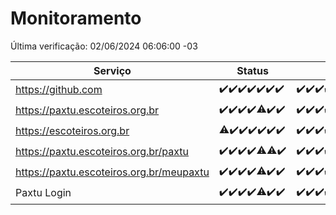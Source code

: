 # Monitoramento

Última verificação: 02/06/2024 06:06:00 -03

|Serviço|Status|Últimas 24h|
|---|---|---|
|https://github.com|<span title="2024-05-26: OK=24">✔️</span><span title="2024-05-27: OK=24">✔️</span><span title="2024-05-28: OK=24">✔️</span><span title="2024-05-29: OK=24">✔️</span><span title="2024-05-30: OK=24">✔️</span><span title="2024-05-31: OK=24">✔️</span><span title="2024-06-01: OK=9">✔️</span>|<span title="01/06/2024 06:08:00 -03 : 200">✔️</span><span title="01/06/2024 07:07:00 -03 : 200">✔️</span><span title="01/06/2024 08:07:00 -03 : 200">✔️</span><span title="01/06/2024 09:11:00 -03 : 200">✔️</span><span title="01/06/2024 10:06:00 -03 : 200">✔️</span><span title="01/06/2024 11:06:00 -03 : 200">✔️</span><span title="01/06/2024 12:05:00 -03 : 200">✔️</span><span title="01/06/2024 13:07:00 -03 : 200">✔️</span><span title="01/06/2024 14:04:00 -03 : 200">✔️</span><span title="01/06/2024 15:08:00 -03 : 200">✔️</span><span title="01/06/2024 16:07:00 -03 : 200">✔️</span><span title="01/06/2024 17:06:00 -03 : 200">✔️</span><span title="01/06/2024 18:06:00 -03 : 200">✔️</span><span title="01/06/2024 19:05:00 -03 : 200">✔️</span><span title="01/06/2024 20:07:00 -03 : 200">✔️</span><span title="01/06/2024 21:35:00 -03 : 200">✔️</span><span title="01/06/2024 22:55:00 -03 : 200">✔️</span><span title="01/06/2024 23:27:00 -03 : 200">✔️</span><span title="02/06/2024 00:08:00 -03 : 200">✔️</span><span title="02/06/2024 01:08:00 -03 : 200">✔️</span><span title="02/06/2024 02:06:00 -03 : 200">✔️</span><span title="02/06/2024 03:10:00 -03 : 200">✔️</span><span title="02/06/2024 04:07:00 -03 : 200">✔️</span><span title="02/06/2024 05:08:00 -03 : 200">✔️</span><span title="02/06/2024 06:06:00 -03 : 200">✔️</span>|
|https://paxtu.escoteiros.org.br|<span title="2024-05-26: OK=24">✔️</span><span title="2024-05-27: OK=24">✔️</span><span title="2024-05-28: OK=24">✔️</span><span title="2024-05-29: OK=24">✔️</span><span title="2024-05-30: OK=22, Falhas=2">⚠️</span><span title="2024-05-31: OK=24">✔️</span><span title="2024-06-01: OK=9">✔️</span>|<span title="01/06/2024 06:08:00 -03 : 200">✔️</span><span title="01/06/2024 07:07:00 -03 : 200">✔️</span><span title="01/06/2024 08:07:00 -03 : 200">✔️</span><span title="01/06/2024 09:11:00 -03 : 200">✔️</span><span title="01/06/2024 10:06:00 -03 : 200">✔️</span><span title="01/06/2024 11:06:00 -03 : 200">✔️</span><span title="01/06/2024 12:05:00 -03 : 200">✔️</span><span title="01/06/2024 13:07:00 -03 : 200">✔️</span><span title="01/06/2024 14:04:00 -03 : 200">✔️</span><span title="01/06/2024 15:08:00 -03 : 200">✔️</span><span title="01/06/2024 16:07:00 -03 : 200">✔️</span><span title="01/06/2024 17:06:00 -03 : 200">✔️</span><span title="01/06/2024 18:06:00 -03 : 200">✔️</span><span title="01/06/2024 19:05:00 -03 : 200">✔️</span><span title="01/06/2024 20:07:00 -03 : 200">✔️</span><span title="01/06/2024 21:35:00 -03 : 200">✔️</span><span title="01/06/2024 22:55:00 -03 : 200">✔️</span><span title="01/06/2024 23:27:00 -03 : 200">✔️</span><span title="02/06/2024 00:08:00 -03 : 200">✔️</span><span title="02/06/2024 01:08:00 -03 : 200">✔️</span><span title="02/06/2024 02:06:00 -03 : 200">✔️</span><span title="02/06/2024 03:10:00 -03 : 200">✔️</span><span title="02/06/2024 04:07:00 -03 : 200">✔️</span><span title="02/06/2024 05:08:00 -03 : 200">✔️</span><span title="02/06/2024 06:06:00 -03 : 200">✔️</span>|
|https://escoteiros.org.br|<span title="2024-05-26: OK=23, Falhas=1">⚠️</span><span title="2024-05-27: OK=24">✔️</span><span title="2024-05-28: OK=24">✔️</span><span title="2024-05-29: OK=24">✔️</span><span title="2024-05-30: OK=24">✔️</span><span title="2024-05-31: OK=24">✔️</span><span title="2024-06-01: OK=9">✔️</span>|<span title="01/06/2024 06:08:00 -03 : 200">✔️</span><span title="01/06/2024 07:07:00 -03 : 200">✔️</span><span title="01/06/2024 08:07:00 -03 : 200">✔️</span><span title="01/06/2024 09:11:00 -03 : 200">✔️</span><span title="01/06/2024 10:06:00 -03 : 200">✔️</span><span title="01/06/2024 11:06:00 -03 : 200">✔️</span><span title="01/06/2024 12:05:00 -03 : 200">✔️</span><span title="01/06/2024 13:07:00 -03 : 200">✔️</span><span title="01/06/2024 14:04:00 -03 : 200">✔️</span><span title="01/06/2024 15:08:00 -03 : 200">✔️</span><span title="01/06/2024 16:07:00 -03 : 200">✔️</span><span title="01/06/2024 17:06:00 -03 : 200">✔️</span><span title="01/06/2024 18:06:00 -03 : 200">✔️</span><span title="01/06/2024 19:05:00 -03 : 200">✔️</span><span title="01/06/2024 20:07:00 -03 : 200">✔️</span><span title="01/06/2024 21:35:00 -03 : 200">✔️</span><span title="01/06/2024 22:55:00 -03 : 200">✔️</span><span title="01/06/2024 23:27:00 -03 : 200">✔️</span><span title="02/06/2024 00:08:00 -03 : 200">✔️</span><span title="02/06/2024 01:08:00 -03 : 200">✔️</span><span title="02/06/2024 02:06:00 -03 : 200">✔️</span><span title="02/06/2024 03:10:00 -03 : 200">✔️</span><span title="02/06/2024 04:07:00 -03 : 200">✔️</span><span title="02/06/2024 05:08:00 -03 : 200">✔️</span><span title="02/06/2024 06:06:00 -03 : 200">✔️</span>|
|https://paxtu.escoteiros.org.br/paxtu|<span title="2024-05-26: OK=24">✔️</span><span title="2024-05-27: OK=24">✔️</span><span title="2024-05-28: OK=24">✔️</span><span title="2024-05-29: OK=24">✔️</span><span title="2024-05-30: OK=22, Falhas=2">⚠️</span><span title="2024-05-31: OK=23, Falhas=1">⚠️</span><span title="2024-06-01: OK=9">✔️</span>|<span title="01/06/2024 06:09:00 -03 : 200">✔️</span><span title="01/06/2024 07:07:00 -03 : 200">✔️</span><span title="01/06/2024 08:07:00 -03 : 200">✔️</span><span title="01/06/2024 09:11:00 -03 : 200">✔️</span><span title="01/06/2024 10:06:00 -03 : 200">✔️</span><span title="01/06/2024 11:06:00 -03 : 200">✔️</span><span title="01/06/2024 12:05:00 -03 : 200">✔️</span><span title="01/06/2024 13:07:00 -03 : 200">✔️</span><span title="01/06/2024 14:04:00 -03 : 200">✔️</span><span title="01/06/2024 15:08:00 -03 : 200">✔️</span><span title="01/06/2024 16:07:00 -03 : 200">✔️</span><span title="01/06/2024 17:06:00 -03 : 200">✔️</span><span title="01/06/2024 18:06:00 -03 : 200">✔️</span><span title="01/06/2024 19:05:00 -03 : 200">✔️</span><span title="01/06/2024 20:07:00 -03 : 200">✔️</span><span title="01/06/2024 21:35:00 -03 : 200">✔️</span><span title="01/06/2024 22:55:00 -03 : 200">✔️</span><span title="01/06/2024 23:27:00 -03 : 200">✔️</span><span title="02/06/2024 00:08:00 -03 : 200">✔️</span><span title="02/06/2024 01:08:00 -03 : 200">✔️</span><span title="02/06/2024 02:06:00 -03 : 200">✔️</span><span title="02/06/2024 03:10:00 -03 : 200">✔️</span><span title="02/06/2024 04:07:00 -03 : 200">✔️</span><span title="02/06/2024 05:08:00 -03 : 200">✔️</span><span title="02/06/2024 06:06:00 -03 : 200">✔️</span>|
|https://paxtu.escoteiros.org.br/meupaxtu|<span title="2024-05-26: OK=24">✔️</span><span title="2024-05-27: OK=24">✔️</span><span title="2024-05-28: OK=24">✔️</span><span title="2024-05-29: OK=24">✔️</span><span title="2024-05-30: OK=22, Falhas=2">⚠️</span><span title="2024-05-31: OK=24">✔️</span><span title="2024-06-01: OK=9">✔️</span>|<span title="01/06/2024 06:09:00 -03 : 200">✔️</span><span title="01/06/2024 07:07:00 -03 : 200">✔️</span><span title="01/06/2024 08:07:00 -03 : 200">✔️</span><span title="01/06/2024 09:11:00 -03 : 200">✔️</span><span title="01/06/2024 10:06:00 -03 : 200">✔️</span><span title="01/06/2024 11:06:00 -03 : 200">✔️</span><span title="01/06/2024 12:05:00 -03 : 200">✔️</span><span title="01/06/2024 13:07:00 -03 : 200">✔️</span><span title="01/06/2024 14:04:00 -03 : 200">✔️</span><span title="01/06/2024 15:08:00 -03 : 200">✔️</span><span title="01/06/2024 16:07:00 -03 : 200">✔️</span><span title="01/06/2024 17:06:00 -03 : 200">✔️</span><span title="01/06/2024 18:06:00 -03 : 200">✔️</span><span title="01/06/2024 19:05:00 -03 : 200">✔️</span><span title="01/06/2024 20:07:00 -03 : 200">✔️</span><span title="01/06/2024 21:35:00 -03 : 200">✔️</span><span title="01/06/2024 22:55:00 -03 : 200">✔️</span><span title="01/06/2024 23:27:00 -03 : 200">✔️</span><span title="02/06/2024 00:08:00 -03 : 200">✔️</span><span title="02/06/2024 01:08:00 -03 : 200">✔️</span><span title="02/06/2024 02:06:00 -03 : 200">✔️</span><span title="02/06/2024 03:10:00 -03 : 200">✔️</span><span title="02/06/2024 04:07:00 -03 : 200">✔️</span><span title="02/06/2024 05:08:00 -03 : 200">✔️</span><span title="02/06/2024 06:06:00 -03 : 200">✔️</span>|
|Paxtu Login|<span title="2024-05-26: OK=24">✔️</span><span title="2024-05-27: OK=24">✔️</span><span title="2024-05-28: OK=24">✔️</span><span title="2024-05-29: OK=24">✔️</span><span title="2024-05-30: OK=22, Falhas=2">⚠️</span><span title="2024-05-31: OK=24">✔️</span><span title="2024-06-01: OK=9">✔️</span>|<span title="01/06/2024 06:09:00 -03 : 200">✔️</span><span title="01/06/2024 07:07:00 -03 : 200">✔️</span><span title="01/06/2024 08:07:00 -03 : 200">✔️</span><span title="01/06/2024 09:11:00 -03 : 200">✔️</span><span title="01/06/2024 10:06:00 -03 : 200">✔️</span><span title="01/06/2024 11:06:00 -03 : 200">✔️</span><span title="01/06/2024 12:05:00 -03 : 200">✔️</span><span title="01/06/2024 13:07:00 -03 : 200">✔️</span><span title="01/06/2024 14:04:00 -03 : 200">✔️</span><span title="01/06/2024 15:08:00 -03 : 200">✔️</span><span title="01/06/2024 16:07:00 -03 : 200">✔️</span><span title="01/06/2024 17:06:00 -03 : 200">✔️</span><span title="01/06/2024 18:06:00 -03 : 200">✔️</span><span title="01/06/2024 19:05:00 -03 : 200">✔️</span><span title="01/06/2024 20:07:00 -03 : 200">✔️</span><span title="01/06/2024 21:35:00 -03 : 200">✔️</span><span title="01/06/2024 22:55:00 -03 : 200">✔️</span><span title="01/06/2024 23:27:00 -03 : 200">✔️</span><span title="02/06/2024 00:08:00 -03 : 200">✔️</span><span title="02/06/2024 01:08:00 -03 : 200">✔️</span><span title="02/06/2024 02:06:00 -03 : 200">✔️</span><span title="02/06/2024 03:10:00 -03 : 200">✔️</span><span title="02/06/2024 04:07:00 -03 : 200">✔️</span><span title="02/06/2024 05:08:00 -03 : 200">✔️</span><span title="02/06/2024 06:06:00 -03 : 200">✔️</span>|
